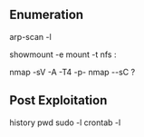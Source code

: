 ## Enumeration 
arp-scan -l

showmount -e <server ip>
mount -t nfs <server ip>:<remote path shown from showmount> <to local mount point>

nmap -sV -A -T4 -p- 
nmap --sC ? 


## Post Exploitation

history
pwd
sudo -l
crontab -l
